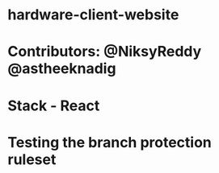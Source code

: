# hardware-client-website

# Contributors: @NiksyReddy @astheeknadig

# Stack - React
# Testing the branch protection ruleset

